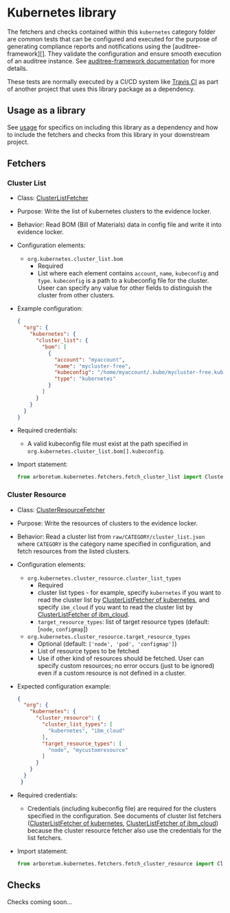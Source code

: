 # Kubernetes library

The fetchers and checks contained within this `kubernetes` category folder are
common tests that can be configured and executed for the purpose of generating
compliance reports and notifications using the [auditree-framework][].  They
validate the configuration and ensure smooth execution of an auditree instance.
See [auditree-framework documentation](https://complianceascode.github.io/auditree-framework/)
for more details.

These tests are normally executed by a CI/CD system like
[Travis CI](https://travis-ci.com/) as part of another project that uses this
library package as a dependency.

## Usage as a library

See [usage][usage] for specifics on including this library as a dependency and
how to include the fetchers and checks from this library in your downstream project.

## Fetchers

### Cluster List

* Class: [ClusterListFetcher][fetch-cluster-list]
* Purpose: Write the list of kubernetes clusters to the evidence locker.
* Behavior: Read BOM (Bill of Materials) data in config file and write it into evidence locker.
* Configuration elements:
  * `org.kubernetes.cluster_list.bom`
    * Required
    * List where each element contains `account`, `name`, `kubeconfig` and `type`. `kubeconfig` is a path to a kubeconfig file for the cluster.  Useer can specify any value for other fields to distinguish the cluster from other clusters.
* Example configuration:

  ```json
  {
    "org": {
      "kubernetes": {
        "cluster_list": {
          "bom": [
            {
              "account": "myaccount",
              "name": "mycluster-free",
              "kubeconfig": "/home/myaccount/.kube/mycluster-free.kubeconfig",
              "type": "kubernetes"
            }
          ]
        }
      }
    }
  }
  ```

* Required credentials:
  * A valid kubeconfig file must exist at the path specified in `org.kubernetes.cluster_list.bom[].kubeconfig`.
* Import statement:

   ```python
   from arboretum.kubernetes.fetchers.fetch_cluster_list import ClusterListFetcher
   ```

### Cluster Resource

* Class: [ClusterResourceFetcher][fetch-cluster-resource]
* Purpose: Write the resources of clusters to the evidence locker.
* Behavior: Read a cluster list from `raw/CATEGORY/cluster_list.json` where `CATEGORY` is the category name specified in configuration, and fetch resources from the listed clusters.
* Configuration elements:
  * `org.kubernetes.cluster_resource.cluster_list_types`
    * Required
    * cluster list types - for example, specify `kubernetes` if you want to read the cluster list by [ClusterListFetcher of kubernetes][fetch-cluster-list], and specify `ibm_cloud` if you want to read the cluster list by [ClusterListFetcher of ibm_cloud][fetch-cluster-list-ibmcloud].
    * `target_resource_types`: list of target resource types (default: [`node`, `configmap`])
  * `org.kubernetes.cluster_resource.target_resource_types`
    * Optional (default: `['node', 'pod', 'configmap']`)
    * List of resource types to be fetched
    * Use if other kind of resources should be fetched.  User can specify custom resources; no error occurs (just to be ignored) even if a custom resource is not defined in a cluster.
* Expected configuration example:

  ```json
  {
    "org": {
      "kubernetes": {
        "cluster_resource": {
          "cluster_list_types": [
            "kubernetes", "ibm_cloud"
          ],
          "target_resource_types": [
            "node", "mycustomresource"
          ]
        }
      }
    }
   }
   ```

* Required credentials:
  * Credentials (including kubeconfig file) are required for the clusters specified in the configuration.  See documents of cluster list fetchers ([ClusterListFetcher of kubernetes][fetch-cluster-list], [ClusterListFetcher of ibm_cloud][fetch-cluster-list-ibmcloud]) because the cluster resource fetcher also use the credentials for the list fetchers.
* Import statement:

   ```python
   from arboretum.kubernetes.fetchers.fetch_cluster_resource import ClusterResourceFetcher
   ```

## Checks

Checks coming soon...

[usage]: https://github.com/ComplianceAsCode/auditree-arboretum#usage
[fetch-cluster-list]: https://github.com/ComplianceAsCode/auditree-arboretum/blob/main/arboretum/kubernetes/fetchers/fetch_cluster_list.py
[fetch-cluster-list-ibmcloud]: https://github.com/ComplianceAsCode/auditree-arboretum/blob/main/arboretum/ibm_cloud/fetchers/fetch_cluster_list.py
[fetch-cluster-resource]: https://github.com/ComplianceAsCode/auditree-arboretum/blob/main/arboretum/kubernetes/fetchers/fetch_cluster_resource.py
